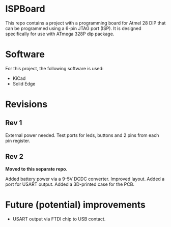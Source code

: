 # ISPBoard

This repo contains a project with a programming board for Atmel 28 DIP that can
be programmed using a 6-pin JTAG port (ISP). It is designed specifically for use
with ATmega 328P dip package.

# Software
For this project, the following software is used:

- KiCad
- Solid Edge

# Revisions

## Rev 1
External power needed. Test ports for leds, buttons and 2 pins from each pin
register.

## Rev 2
__Moved to this separate repo.__ 

Added battery power via a 9-5V DCDC converter. Improved layout. Added a port for
USART output. Added a 3D-printed case for the PCB.


# Future (potential) improvements

- USART output via FTDI chip to USB contact.

